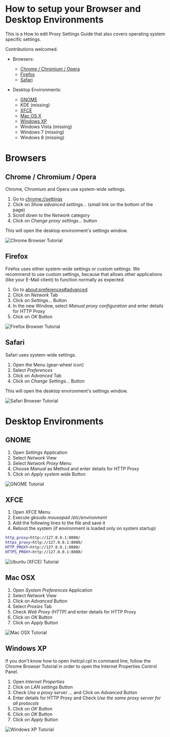 
# How to setup your Browser and Desktop Environments

This is a How to edit Proxy Settings Guide that also
covers operating system specific settings.

Contributions welcomed.

- Browsers:
  - [Chrome / Chromium / Opera](#chrome--chromium--opera)
  - [Firefox](#firefox)
  - [Safari](#safari)

- Desktop Environments:
  - [GNOME](#gnome)
  - KDE (missing)
  - [XFCE](#ubuntu-xfce)
  - [Mac OS X](#mac-osx)
  - [Windows XP](#windows-xp)
  - Windows Vista (missing)
  - Windows 7 (missing)
  - Windows 8 (missing)


# Browsers

## Chrome / Chromium / Opera

Chrome, Chromium and Opera use system-wide settings.

1. Go to [chrome://settings](chrome://settings)
2. Click on *Show advanced settings...* (small link on the bottom of the page)
3. Scroll down to the *Network* category
3. Click on *Change proxy settings...* button

This will open the desktop environment's settings window.

![Chrome Browser Tutorial](./docs/browser-chrome.png)


## Firefox

Firefox uses either system-wide settings or custom settings.
We recommend to use custom settings, because that allows other applications
(like your E-Mail client) to function normally as expected.

1. Go to [about:preferences#advanced](about:preferences#advanced)
2. Click on *Network* Tab
3. Click on *Settings...* Button
4. In the new Window, select *Manual proxy configuration* and enter details for HTTP Proxy
5. Click on *OK* Button

![Firefox Browser Tutorial](./docs/browser-firefox.png)


## Safari

Safari uses system-wide settings.

1. Open the Menu (gear-wheel icon)
2. Select *Preferences*
3. Click on *Advanced* Tab
4. Click on *Change Settings...* Button

This will open the desktop environment's settings window.

![Safari Browser Tutorial](./docs/browser-safari.png)


# Desktop Environments

## GNOME

1. Open *Settings* Application
2. Select *Network* View
3. Select *Network Proxy* Menu
4. Choose *Manual* as Method and enter details for HTTP Proxy
5. Click on *Apply system wide* Button

![GNOME Tutorial](./docs/desktop-gnome.png)


## XFCE

1. Open XFCE Menu
2. Execute *gksudo mousepad /etc/environment*
3. Add the following lines to the file and save it
4. Reboot the system (if environment is loaded only on system startup)

```bash
http_proxy=http://127.0.0.1:8080/
https_proxy=http://127.0.0.1:8080/
HTTP_PROXY=http://127.0.0.1:8080/
HTTPS_PROXY=http://127.0.0.1:8080/
```

![Ubuntu (XFCE) Tutorial](./docs/desktop-xfce.png)


## Mac OSX

1. Open *System Preferences* Application
2. Select *Network* View
3. Click on *Advanced* Button
4. Select *Proxies* Tab
5. Check *Web Proxy (HTTP)* and enter details for HTTP Proxy
6. Click on *OK* Button
7. Click on *Apply* Button

![Mac OSX Tutorial](./docs/desktop-osx.png)


## Windows XP

If you don't know how to open *Inetcpl.cpl* in command line,
follow the Chrome Browser Tutorial in order to open the
Internet Properties Control Panel.

1. Open *Internet Properties*
2. Click on *LAN settings* Button
3. Check *Use a proxy server ...* and Click on *Advanced* Button
4. Enter details for HTTP Proxy and Check *Use the same proxy server for all protocols*
5. Click on *OK* Button
6. Click on *OK* Button
7. Click on *Apply* Button

![Windows XP Tutorial](./docs/desktop-winxp.png)


